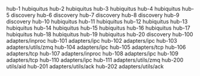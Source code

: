 hub-1   hubiquitus
hub-2   hubiquitus
hub-3   hubiquitus
hub-4   hubiquitus
hub-5   discovery
hub-6   discovery
hub-7   discovery
hub-8   discovery
hub-9   discovery
hub-10  hubiquitus
hub-11  hubiquitus
hub-12  hubiquitus
hub-13  hubiquitus
hub-14  hubiquitus
hub-15  hubiquitus
hub-16  hubiquitus
hub-17  hubiquitus
hub-18  hubiquitus
hub-19  hubiquitus
hub-20  discovery
hub-100 adapters/inproc
hub-101 adapters/ipc
hub-102 adapters/ipc
hub-103 adapters/utils/zmq
hub-104 adapters/ipc
hub-105 adapters/tcp
hub-106 adapters/tcp
hub-107 adapters/inproc
hub-108 adapters/ipc
hub-109 adapters/tcp
hub-110 adapters/ipc
hub-111 adapters/utils/zmq
hub-200 utils/aid
hub-201 adapters/utils/ack
hub-202 adapters/utils/ack
